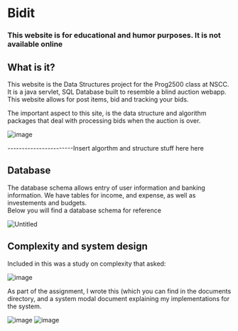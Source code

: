 #  Bidit #
### This website is for educational and humor purposes.  It is not available online ###

## What is it? ##
This website is the Data Structures project for the Prog2500 class at NSCC.  It is a java servlet, SQL Database built to resemble a blind auction webapp.
This website allows for post items, bid and tracking your bids.

The important aspect to this site, is the data structure and algorithm packages that deal with processing bids when the auction is over.


![image](https://github.com/Dunfiena/Data-Structures---Final-Project/assets/117761149/acff0d27-a974-4973-a4cd-d881b7e68ce4)

-----------------------Insert algorthm and structure stuff here here


## Database ##
The database schema allows entry of user information and banking information.  We have tables for income, and expense, as well as investements and budgets.  
Below you will find a database schema for reference

![Untitled](https://github.com/Dunfiena/Data-Structures---Final-Project/assets/117761149/c14afdd2-2194-4f74-91ce-a5f3abe2e6a6)



## Complexity and system design ##

Included in this was a study on complexity that asked:

![image](https://github.com/Dunfiena/Data-Structures---Final-Project/assets/117761149/5603077a-2c0a-4424-b770-a0f49b2de114)

As part of the assignment, I wrote this (which you can find in the documents directory, and a system modal document explaining my implementations for the system.

![image](https://github.com/Dunfiena/Data-Structures---Final-Project/assets/117761149/2c58035a-d833-4bef-86a2-4338a6488262)
![image](https://github.com/Dunfiena/Data-Structures---Final-Project/assets/117761149/47b587b4-c171-4970-bd7c-3e8ed03f6050)
